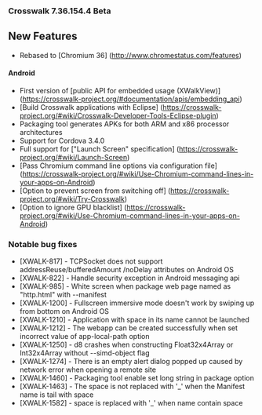 ### Crosswalk 7.36.154.4 Beta

## New Features

* Rebased to [Chromium 36] (http://www.chromestatus.com/features)

#### Android

* First version of [public API for embedded usage (XWalkView)] (https://crosswalk-project.org/#documentation/apis/embedding_api)
* [Build Crosswalk applications with Eclipse] (https://crosswalk-project.org/#wiki/Crosswalk-Developer-Tools-Eclipse-plugin)
* Packaging tool generates APKs for both ARM and x86 processor architectures
* Support for Cordova 3.4.0
* Full support for ["Launch Screen" specification] (https://crosswalk-project.org/#wiki/Launch-Screen)
* [Pass Chromium command line options via configuration file] (https://crosswalk-project.org/#wiki/Use-Chromium-command-lines-in-your-apps-on-Android)
* [Option to prevent screen from switching off] (https://crosswalk-project.org/#wiki/Try-Crosswalk)
* [Option to ignore GPU blacklist] (https://crosswalk-project.org/#wiki/Use-Chromium-command-lines-in-your-apps-on-Android)

### Notable bug fixes

* [XWALK-817] - TCPSocket does not support addressReuse/bufferedAmount /noDelay attributes on Android OS
* [XWALK-822] - Handle security exception in Android messaging api
* [XWALK-985] - White screen when package web page named as "http.html" with --manifest
* [XWALK-1200] - Fullscreen immersive mode doesn't work by swiping up from bottom on Android OS
* [XWALK-1210] - Application with space in its name cannot be launched
* [XWALK-1212] - The webapp can be created successfully when set incorrect value of app-local-path option
* [XWALK-1250] - d8 crashes when constructing Float32x4Array or Int32x4Array without --simd-object flag
* [XWALK-1274] - There is an empty alert dialog popped up caused by network error when opening a remote site
* [XWALK-1460] -  Packaging tool enable set long string in package option
* [XWALK-1463] - The space is not replaced with '_' when the Manifest name is tail with space
* [XWALK-1582] - space is replaced with '_' when name contain space